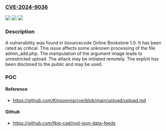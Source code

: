 ### [CVE-2024-9036](https://cve.mitre.org/cgi-bin/cvename.cgi?name=CVE-2024-9036)
![](https://img.shields.io/static/v1?label=Product&message=Online%20Bookstore&color=blue)
![](https://img.shields.io/static/v1?label=Version&message=%3D%201.0%20&color=brighgreen)
![](https://img.shields.io/static/v1?label=Vulnerability&message=Unrestricted%20Upload&color=brighgreen)

### Description

A vulnerability was found in itsourcecode Online Bookstore 1.0. It has been rated as critical. This issue affects some unknown processing of the file admin_add.php. The manipulation of the argument image leads to unrestricted upload. The attack may be initiated remotely. The exploit has been disclosed to the public and may be used.

### POC

#### Reference
- https://github.com/Kinsomnia/cve/blob/main/upload/upload.md

#### Github
- https://github.com/fkie-cad/nvd-json-data-feeds


